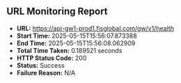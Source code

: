 ## URL Monitoring Report

- **URL:** https://api-gw1-prod1.fisglobal.com/gw/v1/health
- **Start Time:** 2025-05-15T15:56:07.873388
- **End Time:** 2025-05-15T15:56:08.062909
- **Total Time Taken:** 0.189521 seconds
- **HTTP Status Code:** 200
- **Status:** Success
- **Failure Reason:** N/A
